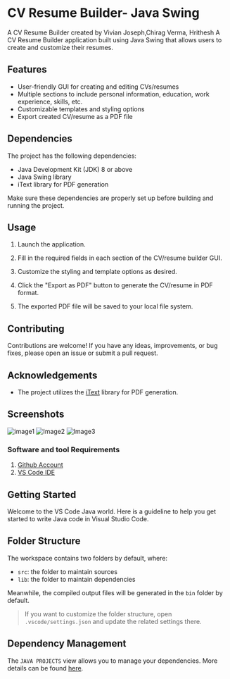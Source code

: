 # CV Resume Builder- Java Swing

A CV Resume Builder created by Vivian Joseph,Chirag Verma, Hrithesh 
A CV Resume Builder application built using Java Swing that allows users to create and customize their resumes.

## Features

- User-friendly GUI for creating and editing CVs/resumes
- Multiple sections to include personal information, education, work experience, skills, etc.
- Customizable templates and styling options
- Export created CV/resume as a PDF file

## Dependencies

The project has the following dependencies:

- Java Development Kit (JDK) 8 or above
- Java Swing library
- iText library for PDF generation

Make sure these dependencies are properly set up before building and running the project.

## Usage


1. Launch the application.

2. Fill in the required fields in each section of the CV/resume builder GUI.

3. Customize the styling and template options as desired.

4. Click the "Export as PDF" button to generate the CV/resume in PDF format.

5. The exported PDF file will be saved to your local file system.

## Contributing

Contributions are welcome! If you have any ideas, improvements, or bug fixes, please open an issue or submit a pull request.

## Acknowledgements

- The project utilizes the [iText](https://itextpdf.com/) library for PDF generation.

## Screenshots

![image1](https://github.com/Vivian301999/CVBuilder_App/assets/113273443/6e7764b6-db57-4594-98a1-4e10739b99b9)
![Image2](https://github.com/Vivian301999/CVBuilder_App/assets/113273443/283c1aa0-ff2a-4bbe-8c67-467002b1afdc)
![Image3](https://github.com/Vivian301999/CVBuilder_App/assets/113273443/736dc6a3-6781-4b83-8490-d06b3f98858a)

### Software and tool Requirements

1. [Github Account](https://github.com)
2. [VS Code IDE](https://code.visualstudio.com/)






## Getting Started

Welcome to the VS Code Java world. Here is a guideline to help you get started to write Java code in Visual Studio Code.

## Folder Structure

The workspace contains two folders by default, where:

- `src`: the folder to maintain sources
- `lib`: the folder to maintain dependencies

Meanwhile, the compiled output files will be generated in the `bin` folder by default.

> If you want to customize the folder structure, open `.vscode/settings.json` and update the related settings there.

## Dependency Management

The `JAVA PROJECTS` view allows you to manage your dependencies. More details can be found [here](https://github.com/microsoft/vscode-java-dependency#manage-dependencies).
